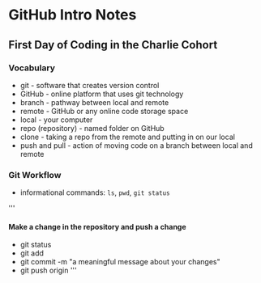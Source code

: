 # GitHub Intro Notes

## First Day of Coding in the Charlie Cohort

### Vocabulary
- git - software that creates version control
- GitHub - online platform that uses git technology
- branch - pathway between local and remote 
- remote - GitHub or any online code storage space
- local - your computer
- repo (repository) - named folder on GitHub
- clone - taking a repo from the remote and putting in on our local
- push and pull - action of moving code on a branch between local and remote

### Git Workflow
- informational commands: `ls`, `pwd`, `git status`

'''
#### Make a change in the repository and push a change
- git status
- git add <file-name>
- git commit -m "a meaningful message about your changes"
- git push origin <branch-name>
'''

